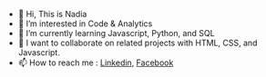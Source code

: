 - 👋 Hi, This is Nadia
- 👀 I’m interested in Code & Analytics
- 🌱 I’m currently learning Javascript, Python, and SQL
- 💞️ I want to collaborate on related projects with HTML, CSS, and Javascript.
- 📫 How to reach me : [Linkedin](www.linkedin.com/in/nadia-ns11), [Facebook](https://www.facebook.com/nadia.ns11)
  

<!---
nadiaS11/nadiaS11 is a ✨ special ✨ repository because its `README.md` (this file) appears on your GitHub profile.
You can click the Preview link to take a look at your changes.
--->
